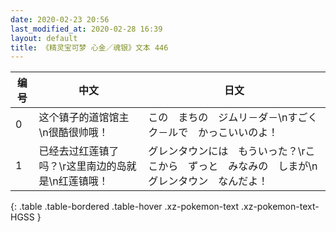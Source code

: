 ```yaml
---
date: 2020-02-23 20:56
last_modified_at: 2020-02-28 16:39
layout: default
title: 《精灵宝可梦 心金／魂银》文本 446
---
```

| 编号 | 中文 | 日文 |
| ---- | ---- | ---- |
| 0 | 这个镇子的道馆馆主\n很酷很帅哦！ | この　まちの　ジムリ－ダ－\nすごく　ク－ルで　かっこいいのよ！ |
| 1 | 已经去过红莲镇了吗？\r这里南边的岛就是\n红莲镇哦！ | グレンタウンには　もういった？\rここから　ずっと　みなみの　しまが\nグレンタウン　なんだよ！ |
{: .table .table-bordered .table-hover .xz-pokemon-text .xz-pokemon-text-HGSS }